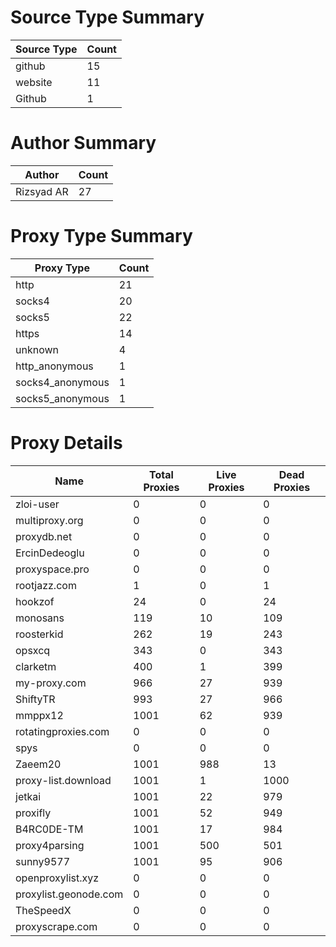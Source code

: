 # Source Type Summary

| Source Type | Count |
|-------------|-------|
| github | 15 |
| website | 11 |
| Github | 1 |


# Author Summary

| Author | Count |
|--------|-------|
| Rizsyad AR | 27 |


# Proxy Type Summary

| Proxy Type | Count |
|------------|-------|
| http | 21 |
| socks4 | 20 |
| socks5 | 22 |
| https | 14 |
| unknown | 4 |
| http_anonymous | 1 |
| socks4_anonymous | 1 |
| socks5_anonymous | 1 |


# Proxy Details

| Name | Total Proxies | Live Proxies | Dead Proxies |
|------|---------------|--------------|---------------|
| zloi-user | 0 | 0 | 0 |
| multiproxy.org | 0 | 0 | 0 |
| proxydb.net | 0 | 0 | 0 |
| ErcinDedeoglu | 0 | 0 | 0 |
| proxyspace.pro | 0 | 0 | 0 |
| rootjazz.com | 1 | 0 | 1 |
| hookzof | 24 | 0 | 24 |
| monosans | 119 | 10 | 109 |
| roosterkid | 262 | 19 | 243 |
| opsxcq | 343 | 0 | 343 |
| clarketm | 400 | 1 | 399 |
| my-proxy.com | 966 | 27 | 939 |
| ShiftyTR | 993 | 27 | 966 |
| mmppx12 | 1001 | 62 | 939 |
| rotatingproxies.com | 0 | 0 | 0 |
| spys | 0 | 0 | 0 |
| Zaeem20 | 1001 | 988 | 13 |
| proxy-list.download | 1001 | 1 | 1000 |
| jetkai | 1001 | 22 | 979 |
| proxifly | 1001 | 52 | 949 |
| B4RC0DE-TM | 1001 | 17 | 984 |
| proxy4parsing | 1001 | 500 | 501 |
| sunny9577 | 1001 | 95 | 906 |
| openproxylist.xyz | 0 | 0 | 0 |
| proxylist.geonode.com | 0 | 0 | 0 |
| TheSpeedX | 0 | 0 | 0 |
| proxyscrape.com | 0 | 0 | 0 |
